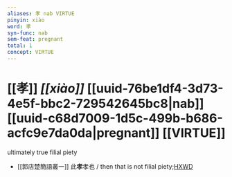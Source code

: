 ```yaml
---
aliases: 孝 nab VIRTUE
pinyin: xiào
word: 孝
syn-func: nab
sem-feat: pregnant
total: 1
concept: VIRTUE 
---
```

# [[孝]] *[[xiào]]*  [[uuid-76be1df4-3d73-4e5f-bbc2-729542645bc8|nab]] [[uuid-c68d7009-1d5c-499b-b686-acfc9e7da0da|pregnant]] [[VIRTUE]]
ultimately true filial piety
 - [[郭店楚簡語叢一]] 此**孝**孝也 / then that is not filial piety;[HXWD](https://hxwd.org/textview.html?location=KR2p0028_tls_001-30a.2)